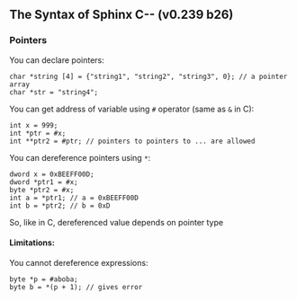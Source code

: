 ## The Syntax of Sphinx C-- (v0.239 b26)

### Pointers
You can declare pointers:
```
char *string [4] = {"string1", "string2", "string3", 0}; // a pointer array
char *str = "string4";
```
You can get address of variable using ```#``` operator (same as ```&``` in C):
```
int x = 999;
int *ptr = #x;
int **ptr2 = #ptr; // pointers to pointers to ... are allowed
```
You can dereference pointers using ```*```:
```
dword x = 0xBEEFF00D;
dword *ptr1 = #x;
byte *ptr2 = #x;
int a = *ptr1; // a = 0xBEEFF00D
int b = *ptr2; // b = 0xD
```
So, like in C, dereferenced value depends on pointer type

#### Limitations:
You cannot dereference expressions:
```
byte *p = #aboba;
byte b = *(p + 1); // gives error
```
